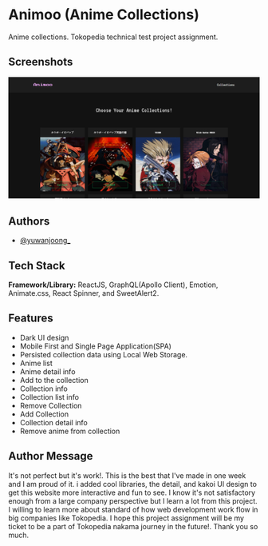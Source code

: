 # Animoo (Anime Collections)

Anime collections. Tokopedia technical test project assignment.

## Screenshots

![App Screenshot](./public/app_screenshots.png)

## Authors

- [@yuwanjoong_](https://www.instagram.com/yuwanjoong_/)

## Tech Stack

**Framework/Library:** ReactJS, GraphQL(Apollo Client), Emotion, Animate.css, React Spinner, and SweetAlert2.

## Features

- Dark UI design
- Mobile First and Single Page Application(SPA)
- Persisted collection data using Local Web Storage.
- Anime list
- Anime detail info
- Add to the collection
- Collection info
- Collection list info
- Remove Collection
- Add Collection
- Collection detail info
- Remove anime from collection

## Author Message

It's not perfect but it's work!. This is the best that I've made in one week and I am proud of it. i added cool libraries, the detail, and kakoi UI design to get this website more interactive and fun to see. I know it's not satisfactory enough from a large company perspective but I learn a lot from this project. I willing to learn more about standard of how web development work flow in big companies like Tokopedia. I hope this project assignment will be my ticket to be a part of Tokopedia nakama journey in the future!. Thank you so much.    




